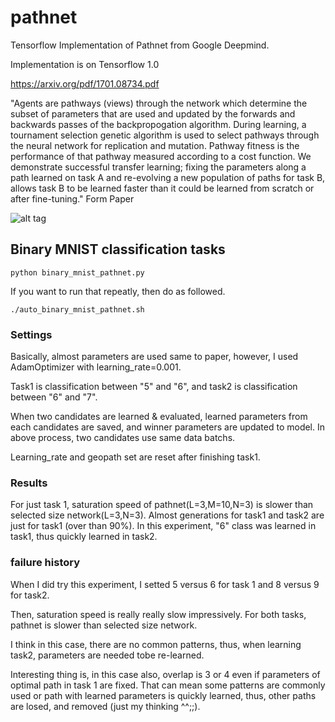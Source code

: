 pathnet
===========

Tensorflow Implementation of Pathnet from Google Deepmind.

Implementation is on Tensorflow 1.0

https://arxiv.org/pdf/1701.08734.pdf

"Agents are pathways (views) through the network which determine the subset of parameters that are used and updated by the forwards and backwards passes of the backpropogation algorithm. During learning, a tournament selection genetic algorithm is used to select pathways through the neural network for replication and mutation. Pathway fitness is the performance of that pathway measured according to a cost function. We demonstrate successful transfer learning; fixing the parameters along a path learned on task A and re-evolving a new population of paths for task B, allows task B to be learned faster than it could be learned from scratch or after fine-tuning."
Form Paper

![alt tag](https://github.com/jaesik817/pathnet/blob/master/figures/pathnet.PNG)


Binary MNIST classification tasks
-------------------

`
python binary_mnist_pathnet.py 
`

If you want to run that repeatly, then do as followed.

`
./auto_binary_mnist_pathnet.sh
`

### Settings

Basically, almost parameters are used same to paper, however, I used AdamOptimizer with learning_rate=0.001.

Task1 is classification between "5" and "6", and task2 is classification between "6" and "7".

When two candidates are learned & evaluated, learned parameters from each candidates are saved, and winner parameters are updated to model.
In above process, two candidates use same data batchs.

Learning_rate and geopath set are reset after finishing task1.

### Results

For just task 1, saturation speed of pathnet(L=3,M=10,N=3) is slower than selected size network(L=3,N=3). Almost generations for task1 and task2 are just for task1 (over than 90%). In this experiment, "6" class was learned in task1, thus quickly learned in task2.

### failure history

When I did try this experiment, I setted 5 versus 6 for task 1 and 8 versus 9 for task2. 

Then, saturation speed is really really slow impressively. For both tasks, pathnet is slower than selected size network. 

I think in this case, there are no common patterns, thus, when learning task2, parameters are needed tobe re-learned. 

Interesting thing is, in this case also, overlap is 3 or 4 even if parameters of optimal path in task 1 are fixed. That can mean some patterns are commonly used or path with learned parameters is quickly learned, thus, other paths are losed, and removed (just my thinking ^^;;).
